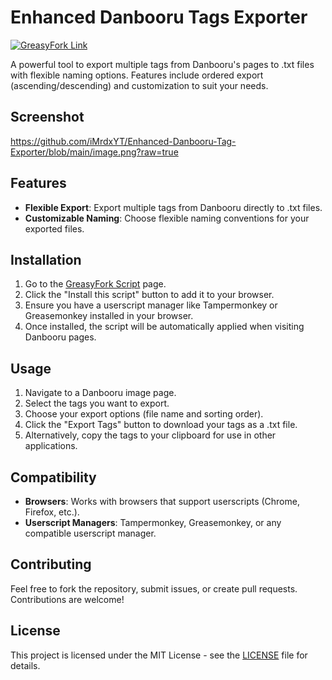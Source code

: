 # Enhanced Danbooru Tags Exporter

[![GreasyFork Link](https://img.shields.io/badge/GreasyFork-Script-blue)](https://greasyfork.org/en/scripts/518979-enhanced-danbooru-tag-exporter)

A powerful tool to export multiple tags from Danbooru's pages to .txt files with flexible naming options. Features include ordered export (ascending/descending) and customization to suit your needs.

## Screenshot
https://github.com/iMrdxYT/Enhanced-Danbooru-Tag-Exporter/blob/main/image.png?raw=true
## Features

- **Flexible Export**: Export multiple tags from Danbooru directly to .txt files.
- **Customizable Naming**: Choose flexible naming conventions for your exported files.

## Installation

1. Go to the [GreasyFork Script](https://greasyfork.org/en/scripts/518979-enhanced-danbooru-tag-exporter) page.
2. Click the "Install this script" button to add it to your browser.
3. Ensure you have a userscript manager like Tampermonkey or Greasemonkey installed in your browser.
4. Once installed, the script will be automatically applied when visiting Danbooru pages.

## Usage

1. Navigate to a Danbooru image page.
2. Select the tags you want to export.
3. Choose your export options (file name and sorting order).
4. Click the "Export Tags" button to download your tags as a .txt file.
5. Alternatively, copy the tags to your clipboard for use in other applications.

## Compatibility

- **Browsers**: Works with browsers that support userscripts (Chrome, Firefox, etc.).
- **Userscript Managers**: Tampermonkey, Greasemonkey, or any compatible userscript manager.

## Contributing

Feel free to fork the repository, submit issues, or create pull requests. Contributions are welcome!

## License

This project is licensed under the MIT License - see the [LICENSE](LICENSE) file for details.
